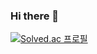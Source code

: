 ### Hi there 👋

[![Solved.ac
프로필](http://mazassumnida.wtf/api/v2/generate_badge?boj=rich32123)](https://solved.ac/rich32123)

<!--
**co1dtype/co1dtype** is a ✨ _special_ ✨ repository because its `README.md` (this file) appears on your GitHub profile.

Here are some ideas to get you started:

- 🔭 I’m currently working on ...
- 🌱 I’m currently learning ...
- 👯 I’m looking to collaborate on ...
- 🤔 I’m looking for help with ...
- 💬 Ask me about ...
- 📫 How to reach me: ...
- 😄 Pronouns: ...
- ⚡ Fun fact: ...
-->
